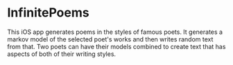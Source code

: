 InfinitePoems
=============

This iOS app generates poems in the styles of famous poets. It generates a markov model of the selected poet's works and then writes random text from that. Two poets can have their models combined to create text that has aspects of both of their writing styles. 
